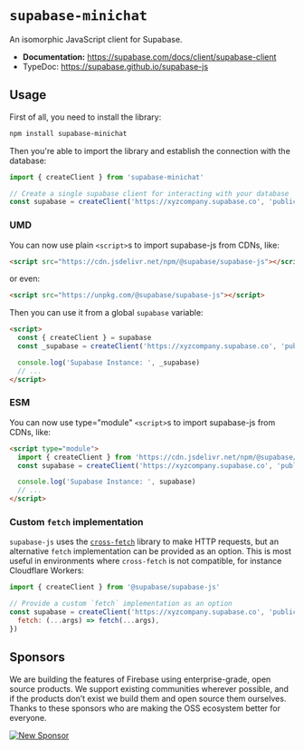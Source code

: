 # `supabase-minichat`

An isomorphic JavaScript client for Supabase.

- **Documentation:** https://supabase.com/docs/client/supabase-client
- TypeDoc: https://supabase.github.io/supabase-js

## Usage

First of all, you need to install the library:

```sh
npm install supabase-minichat
```

Then you're able to import the library and establish the connection with the database:

```js
import { createClient } from 'supabase-minichat'

// Create a single supabase client for interacting with your database
const supabase = createClient('https://xyzcompany.supabase.co', 'public-anon-key')
```

### UMD

You can now use plain `<script>`s to import supabase-js from CDNs, like:

```html
<script src="https://cdn.jsdelivr.net/npm/@supabase/supabase-js"></script>
```

or even:

```html
<script src="https://unpkg.com/@supabase/supabase-js"></script>
```

Then you can use it from a global `supabase` variable:

```html
<script>
  const { createClient } = supabase
  const _supabase = createClient('https://xyzcompany.supabase.co', 'public-anon-key')

  console.log('Supabase Instance: ', _supabase)
  // ...
</script>
```

### ESM

You can now use type="module" `<script>`s to import supabase-js from CDNs, like:

```html
<script type="module">
  import { createClient } from 'https://cdn.jsdelivr.net/npm/@supabase/supabase-js/+esm'
  const supabase = createClient('https://xyzcompany.supabase.co', 'public-anon-key')

  console.log('Supabase Instance: ', supabase)
  // ...
</script>
```

### Custom `fetch` implementation

`supabase-js` uses the [`cross-fetch`](https://www.npmjs.com/package/cross-fetch) library to make HTTP requests, but an alternative `fetch` implementation can be provided as an option. This is most useful in environments where `cross-fetch` is not compatible, for instance Cloudflare Workers:

```js
import { createClient } from '@supabase/supabase-js'

// Provide a custom `fetch` implementation as an option
const supabase = createClient('https://xyzcompany.supabase.co', 'public-anon-key', {
  fetch: (...args) => fetch(...args),
})
```

## Sponsors

We are building the features of Firebase using enterprise-grade, open source products. We support existing communities wherever possible, and if the products don’t exist we build them and open source them ourselves. Thanks to these sponsors who are making the OSS ecosystem better for everyone.

[![New Sponsor](https://user-images.githubusercontent.com/10214025/90518111-e74bbb00-e198-11ea-8f88-c9e3c1aa4b5b.png)](https://github.com/sponsors/supabase)
